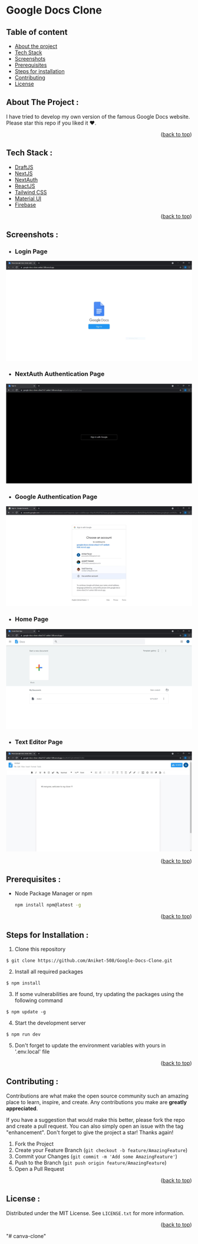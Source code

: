<div id="top"></div>

# Google Docs Clone

## Table of content

- [About the project](https://github.com/Aniket-508/Google-Docs-Clone#about-the-project-)
- [Tech Stack](https://github.com/Aniket-508/Google-Docs-Clone#tech-stack-)
- [Screenshots](https://github.com/Aniket-508/Google-Docs-Clone#screenshots-)
- [Prerequisites](https://github.com/Aniket-508/Google-Docs-Clone#prerequisites-)
- [Steps for installation](https://github.com/Aniket-508/Google-Docs-Clone#steps-for-installation-)
- [Contributing](https://github.com/Aniket-508/Google-Docs-Clone#contributing-)
- [License](https://github.com/Aniket-508/Google-Docs-Clone#license-)

## About The Project :
I have tried to develop my own version of the famous Google Docs website. Please star this repo if you liked it ❤️.
<p align="right">(<a href="#top">back to top</a>)</p>

## Tech Stack :
- [DraftJS](https://draftjs.org/docs/getting-started/)
- [NextJS](https://nextjs.org/docs)
- [NextAuth](https://next-auth.js.org/getting-started/introduction)
- [ReactJS](https://reactjs.org/docs/getting-started.html)
- [Tailwind CSS](https://tailwindcss.com/docs)
- [Material UI](https://material-ui.com/getting-started/installation/)
- [Firebase](https://firebase.google.com/docs)
<p align="right">(<a href="#top">back to top</a>)</p>

## Screenshots :
- ### Login Page
![](https://github.com/Aniket-508/Google-Docs-Clone/blob/main/Screenshots/gdocs1.JPG)
- ### NextAuth Authentication Page
![](https://github.com/Aniket-508/Google-Docs-Clone/blob/main/Screenshots/gdocs2.JPG)
- ### Google Authentication Page
![](https://github.com/Aniket-508/Google-Docs-Clone/blob/main/Screenshots/gdocs3.JPG)
- ### Home Page
![](https://github.com/Aniket-508/Google-Docs-Clone/blob/main/Screenshots/gdocs4.JPG)
- ### Text Editor Page
![](https://github.com/Aniket-508/Google-Docs-Clone/blob/main/Screenshots/gdocs5.JPG)
<p align="right">(<a href="#top">back to top</a>)</p>

## Prerequisites :
* Node Package Manager or npm
  ```sh
  npm install npm@latest -g
  ```
<p align="right">(<a href="#top">back to top</a>)</p>

## Steps for Installation :
1. Clone this repository
```
$ git clone https://github.com/Aniket-508/Google-Docs-Clone.git
```
2. Install all required packages
```
$ npm install
```
3. If some vulnerabilities are found, try updating the packages using the following command
```
$ npm update -g
```
4. Start the development server
```
$ npm run dev
```
5. Don't forget to update the environment variables with yours in '.env.local' file 
<p align="right">(<a href="#top">back to top</a>)</p>

## Contributing :
Contributions are what make the open source community such an amazing place to learn, inspire, and create. Any contributions you make are **greatly appreciated**.

If you have a suggestion that would make this better, please fork the repo and create a pull request. You can also simply open an issue with the tag "enhancement".
Don't forget to give the project a star! Thanks again!

1. Fork the Project
2. Create your Feature Branch (`git checkout -b feature/AmazingFeature`)
3. Commit your Changes (`git commit -m 'Add some AmazingFeature'`)
4. Push to the Branch (`git push origin feature/AmazingFeature`)
5. Open a Pull Request

<p align="right">(<a href="#top">back to top</a>)</p>

## License :
Distributed under the MIT License. See `LICENSE.txt` for more information.

<p align="right">(<a href="#top">back to top</a>)</p>
"# canva-clone" 
